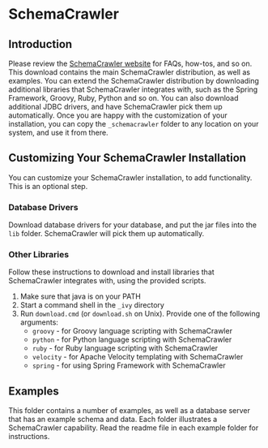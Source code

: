 # SchemaCrawler

## Introduction

Please review the [SchemaCrawler 
website](http://www.schemacrawler.com/) for FAQs, how-tos, and 
so on. This download contains the main SchemaCrawler distribution, as 
well as examples. You can extend the SchemaCrawler distribution by 
downloading additional libraries that SchemaCrawler integrates with, 
such as the Spring Framework, Groovy, Ruby, Python and so on. You can 
also download additional JDBC drivers, and have SchemaCrawler pick them 
up automatically. Once you are happy with the customization of your 
installation, you can copy the `_schemacrawler` folder to any location 
on your system, and use it from there.

## Customizing Your SchemaCrawler Installation

You can customize your SchemaCrawler installation, to add functionality.
This is an optional step.

### Database Drivers
Download database drivers for your database, and put the jar files into
the `lib` folder. SchemaCrawler will pick them up automatically.

### Other Libraries
Follow these instructions to download and install libraries that
SchemaCrawler integrates with, using the provided scripts.

1. Make sure that java is on your PATH
2. Start a command shell in the `_ivy` directory 
3. Run `download.cmd` (or `download.sh` on Unix). 
   Provide one of the following arguments:    
    - `groovy` - for Groovy language scripting with SchemaCrawler
    - `python` - for Python language scripting with SchemaCrawler
    - `ruby` - for Ruby language scripting with SchemaCrawler
    - `velocity` - for Apache Velocity templating with SchemaCrawler
    - `spring` - for using Spring Framework with SchemaCrawler

## Examples
This folder contains a number of examples, as well as a database server that
has an example schema and data. Each folder illustrates a SchemaCrawler
capability. Read the readme file in each example folder for instructions.
